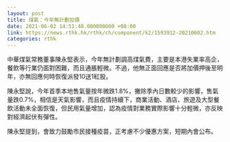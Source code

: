 ```yaml
---
layout: post
title: 煤氣：今年無計劃加價
date: 2021-06-02 14:51:48.000000000 +08:00
link: https://news.rthk.hk/rthk/ch/component/k2/1593912-20210602.htm
categories: rthk
---
```


中華煤氣常務董事陳永堅表示，今年無計劃調高煤氣費，主要是本港失業率高企，餐飲等行業仍面對困難，而且通脹輕微。不過，他無正面回應是否將加價押後至明年，亦無回應何時恢復派發10送1紅股。

陳永堅說，今年首季本地售氣量按年微跌1.8%，撇除季內日數較少的影響，售氣量跌0.7%，相信是天氣影響，而且疫情持續下，商業活動、酒店、旅遊及大型餐飲活動未全面恢復，但民用氣量增加，認為疫情對業務實際影響十分輕微，亦反映對經濟起伏有彈性。

陳永堅提到，會致力鼓勵市民接種疫苗，正考慮不少優惠方案，短期內會公布。
